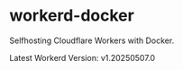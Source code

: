 # workerd-docker 
Selfhosting Cloudflare Workers with Docker.

Latest Workerd Version: v1.20250507.0